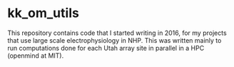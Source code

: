 # kk_om_utils
This repository contains code that I started writing in 2016, for my projects that use large scale electrophysiology in NHP. This was written mainly to run computations done for each Utah array site in parallel in a HPC (openmind at MIT).  
